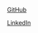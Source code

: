 
[GitHub](https://github.com/marikacusick)

[LinkedIn](https://www.linkedin.com/in/marika-cusick-252421102/)
